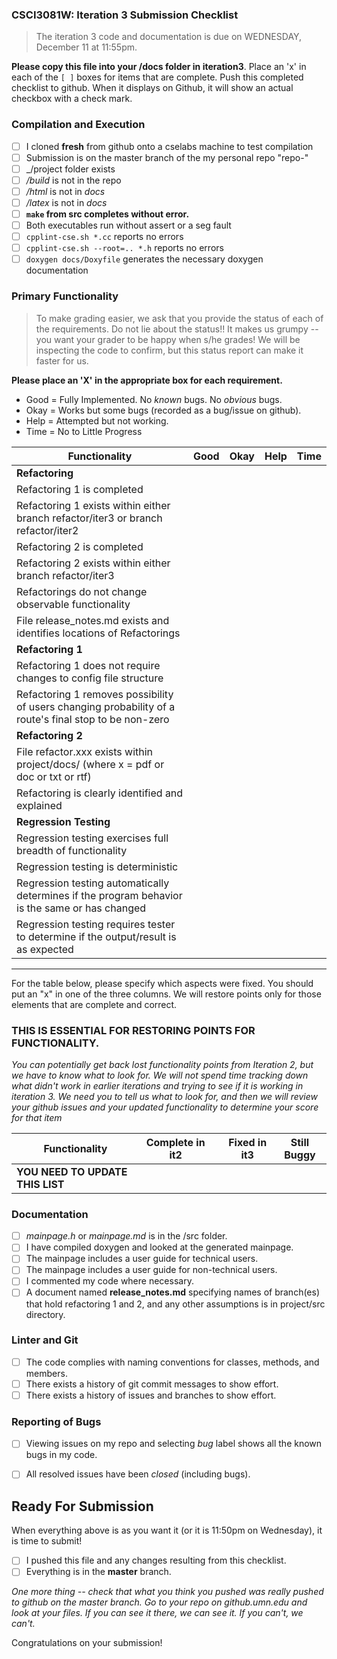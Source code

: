 ### CSCI3081W: Iteration 3 Submission Checklist

> The iteration 3 code and documentation is due on WEDNESDAY, December 11 at 11:55pm.

**__Please copy this file into your /docs folder in iteration3__**. Place an 'x' in each of the `[ ]` boxes for items that are complete. Push this completed checklist to github. When it displays on Github, it will show an actual checkbox with a check mark.

### Compilation and Execution

- [ ] I cloned **fresh** from github onto a cselabs machine to test compilation
- [ ] Submission is on the master branch of the my personal repo "repo-<username>"
- [ ] _/project folder exists
- [ ] _/build_ is not in the repo
- [ ] _/html_ is not in _docs_
- [ ] _/latex_ is not in _docs_
- [ ] **__`make` from src completes without error.__**
- [ ] Both executables run without assert or a seg fault
- [ ] `cpplint-cse.sh *.cc` reports no errors
- [ ] `cpplint-cse.sh --root=.. *.h` reports no errors
- [ ] `doxygen docs/Doxyfile` generates the necessary doxygen documentation

### Primary Functionality

> To make grading easier, we ask that you provide the status of each of the requirements. Do not lie about the status!! It makes us grumpy -- you want your grader to be happy when s/he grades! We will be inspecting the code to confirm, but this status report can make it faster for us.

**__Please place an 'X' in the appropriate box for each requirement.__**
- Good = Fully Implemented. No _known_ bugs. No _obvious_ bugs.
- Okay = Works but some bugs (recorded as a bug/issue on github).
- Help = Attempted but not working.
- Time = No to Little Progress

| Functionality | Good | Okay | Help | Time |
| -------- | -------- | -------- | -------- | --------- |
| **__Refactoring__** |
| Refactoring 1 is completed |  |  |  |  |
| Refactoring 1 exists within either branch refactor/iter3 or branch refactor/iter2 |  |  |  |  |
| Refactoring 2 is completed |  |  |  |  |
| Refactoring 2 exists within either branch refactor/iter3 |  |  |  |  |
| Refactorings do not change observable functionality |  |  |  |  |
| File release_notes.md exists and identifies locations of Refactorings | | | | |
| **__Refactoring 1__** |
| Refactoring 1 does not require changes to config file structure |  |  |  |  |
| Refactoring 1 removes possibility of users changing probability of a route's final stop to be non-zero |  |  |  
| **__Refactoring 2__** |
| File refactor.xxx exists within project/docs/ (where x = pdf or doc or txt or rtf) |  |  |  |  |
| Refactoring is clearly identified and explained |  |  |  |  |
| **__Regression Testing__** |
| Regression testing exercises full breadth of functionality |  |  |  |  |
| Regression testing is deterministic |  |  |  |  |
| Regression testing automatically determines if the program behavior is the same or has changed |  |  |  |  |
| Regression testing requires tester to determine if the output/result is as expected |  |  |  |  |

<hr>

For the table below, please specify which aspects were fixed. You should put an "x" in one of the three columns. We will restore points only for those elements that are complete and correct.

### THIS IS ESSENTIAL FOR RESTORING POINTS FOR FUNCTIONALITY. 
*You can potentially get back lost functionality points from Iteration 2, but we have to know what to look for. We will not spend time tracking down what didn't work in earlier iterations and trying to see if it is working in iteration 3. We need you to tell us what to look for, and then we will review your github issues and your updated functionality to determine your score for that item*


| Functionality | Complete in it2 | | Fixed in it3 | Still Buggy |
| -------- | -------- |-| -------- | -------- |
| **__YOU NEED TO UPDATE THIS LIST__** |  ||  |   |


### Documentation
- [ ] _mainpage.h_ or _mainpage.md_ is in the /src folder.
- [ ] I have compiled doxygen and looked at the generated mainpage.
- [ ] The mainpage includes a user guide for technical users.
- [ ] The mainpage includes a user guide for non-technical users.
- [ ] I commented my code where necessary.
- [ ] A document named **release_notes.md** specifying names of branch(es) that hold refactoring 1 and 2, and any other assumptions is in project/src directory.

### Linter and Git
- [ ] The code complies with naming conventions for classes, methods, and members.
- [ ] There exists a history of git commit messages to show effort.
- [ ] There exists a history of issues and branches to show effort.

### Reporting of Bugs
- [ ] Viewing issues on my repo and selecting _bug_ label shows all the known bugs in my code.
- [ ] All resolved issues have been _closed_ (including bugs).


## Ready For Submission

When everything above is as you want it (or it is 11:50pm on Wednesday), it is time to submit!

- [ ] I pushed this file and any changes resulting from this checklist.
- [ ] Everything is in the **__master__** branch.

_One more thing -- check that what you think you pushed was really pushed to github on the master branch. Go to your repo on github.umn.edu and look at your files. If you can see it there, we can see it. If you can't, we can't._

Congratulations on your submission!
